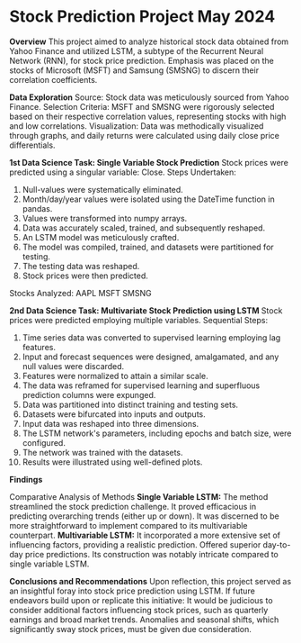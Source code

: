 # Stock Prediction Project May 2024

**Overview**
This project aimed to analyze historical stock data obtained from Yahoo Finance and utilized LSTM, a subtype of the Recurrent Neural Network (RNN), for stock price prediction. Emphasis was placed on the stocks of Microsoft (MSFT) and Samsung (SMSNG) to discern their correlation coefficients.

**Data Exploration**
Source: Stock data was meticulously sourced from Yahoo Finance.
Selection Criteria: MSFT and SMSNG were rigorously selected based on their respective correlation values, representing stocks with high and low correlations.
Visualization: Data was methodically visualized through graphs, and daily returns were calculated using daily close price differentials.

**1st Data Science Task: Single Variable Stock Prediction**
Stock prices were predicted using a singular variable: Close.
Steps Undertaken:
1. Null-values were systematically eliminated.
2. Month/day/year values were isolated using the DateTime function in pandas.
3. Values were transformed into numpy arrays.
4. Data was accurately scaled, trained, and subsequently reshaped.
5. An LSTM model was meticulously crafted.
6. The model was compiled, trained, and datasets were partitioned for testing.
7. The testing data was reshaped.
8. Stock prices were then predicted.

Stocks Analyzed:
AAPL
MSFT
SMSNG

**2nd Data Science Task: Multivariate Stock Prediction using LSTM**
Stock prices were predicted employing multiple variables.
Sequential Steps:

1. Time series data was converted to supervised learning employing lag features.
2. Input and forecast sequences were designed, amalgamated, and any null values were discarded.
3. Features were normalized to attain a similar scale.
4. The data was reframed for supervised learning and superfluous prediction columns were expunged.
5. Data was partitioned into distinct training and testing sets.
6. Datasets were bifurcated into inputs and outputs.
7. Input data was reshaped into three dimensions.
8. The LSTM network's parameters, including epochs and batch size, were configured.
9. The network was trained with the datasets.
10. Results were illustrated using well-defined plots.
    
**Findings**

Comparative Analysis of Methods
**Single Variable LSTM:**
The method streamlined the stock prediction challenge.
It proved efficacious in predicting overarching trends (either up or down).
It was discerned to be more straightforward to implement compared to its multivariable counterpart.
**Multivariable LSTM:**
It incorporated a more extensive set of influencing factors, providing a realistic prediction.
Offered superior day-to-day price predictions.
Its construction was notably intricate compared to single variable LSTM.

**Conclusions and Recommendations**
Upon reflection, this project served as an insightful foray into stock price prediction using LSTM. If future endeavors build upon or replicate this initiative:
It would be judicious to consider additional factors influencing stock prices, such as quarterly earnings and broad market trends.
Anomalies and seasonal shifts, which significantly sway stock prices, must be given due consideration.
